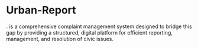 # Urban-Report
 . is a comprehensive complaint management  system designed to bridge this gap by providing a structured, digital platform for  efficient reporting, management, and resolution of civic issues.
